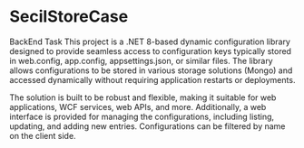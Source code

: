 # SecilStoreCase
 BackEnd Task
This project is a .NET 8-based dynamic configuration library designed to provide seamless access to configuration keys typically stored in web.config, app.config, appsettings.json, or similar files. The library allows configurations to be stored in various storage solutions (Mongo) and accessed dynamically without requiring application restarts or deployments.

The solution is built to be robust and flexible, making it suitable for web applications, WCF services, web APIs, and more. Additionally, a web interface is provided for managing the configurations, including listing, updating, and adding new entries. Configurations can be filtered by name on the client side.
